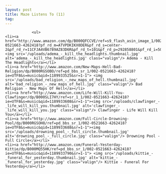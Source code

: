 ```yaml
---
layout: post
title: Maze Listens To (11)
tag: 
---
```



                <ul>
    <li><a href="http://www.amazon.com/dp/B000QFCCVE/ref=s9_flash_asin_image_1/002-0521663-4262418?pf_rd_m=ATVPDKIKX0DER&pf_rd_s=center-2&pf_rd_r=11CFJA4VB6789AZ83D6R&pf_rd_t=101&pf_rd_p=292858801&pf_rd_i=507846"><img src='/uploads/adema_-_kill_the_headlights.thumbnail.jpg' alt='adema_-_kill_the_headlights.jpg' class="valign"/> Adema - Kill The Headlights</a></li>
    <li><a href="http://www.amazon.com/New-Maps-Hell-Bad-Religion/dp/B000RGSOBO/ref=pd_bbs_sr_1/002-0521663-4262418?ie=UTF8&s=music&qid=1189933525&sr=1-1"> <img src='/uploads/bad_religion_-_new_maps_of_hell.thumbnail.jpg' alt='bad_religion_-_new_maps_of_hell.jpg' class="valign"/> Bad Religion - New Maps Of Hell</a></li>
    <li><a href="http://www.amazon.com/Life-Will-Kill-You-Clawfinger/dp/B000SLI7HY/ref=sr_1_1/002-0521663-4262418?ie=UTF8&s=music&qid=1189933608&sr=1-1"><img src='/uploads/clawfinger_-_life_will_kill_you.thumbnail.jpg' alt='clawfinger_-_life_will_kill_you.jpg' class="valign"/> Clawfinger - Life Will Kill You</a></li>
    <li><a href="http://www.amazon.com/Full-Circle-Drowning-Pool/dp/B000RGSOH8/ref=pd_bbs_sr_1/002-0521663-4262418?ie=UTF8&s=music&qid=1189933688&sr=1-1"><img src='/uploads/drowning_pool_-_full_circle.thumbnail.jpg' alt='drowning_pool_-_full_circle.jpg' class="valign"/> Drowning Pool - Full Circle</a></li>
    <li><a href="http://www.amazon.com/Funeral-Yesterday-Kittie/dp/B000MQ55HK/ref=pd_bbs_sr_1/002-0521663-4262418?ie=UTF8&s=music&qid=1189933790&sr=1-1"> <img src='/uploads/kittie_-_funeral_for_yesterday.thumbnail.jpg' alt='kittie_-_funeral_for_yesterday.jpg' class="valign"/> Kittie - Funeral For Yesterday</a></li>
</ul>
            
